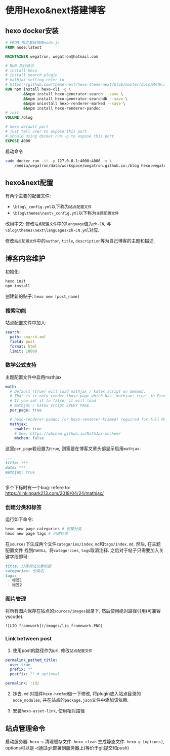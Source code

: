 # 使用Hexo&next搭建博客
## hexo docker安装
```Dockerfile
# FROM 指定基础镜像node.js
FROM node:latest

MAINTAINER wegatron, wegatron@hotmail.com

# RUN 执行命令
# install hexo
# install search plugin
# mathjax setting refer to
# https://github.com/theme-next/hexo-theme-next/blob/master/docs/MATH.md
RUN npm install hexo-cli -g \
        &&npm install hexo-generator-search --save \
        &&npm install hexo-generator-searchdb --save \
        &&npm uninstall hexo-renderer-marked --save \
        &&npm install hexo-renderer-pandoc
# init
VOLUME /blog

# hexo default port
# just tell user to expose this port
# should using docker run -p to expose this port
EXPOSE 4000
```

启动命令
```bash
sudo docker run -it -p 127.0.0.1:4000:4000 -v \
    /media/wegatron/data/workspace/wegatron.github.io:/blog hexo:wegatron bash
```

## hexo&next配置
有两个主要的配置文件: 
* `\blog\_config.yml`以下称为`站点配置文件`
* `\blog\themes\next\_config.yml`以下称为`主题配置文件`

改用中文: 修改`站点配置文件`中的`language`值为`zh-CN`, 与`\blog\themes\next\languages\zh-CN.yml`对应.

修改`站点配置文件`中的`author`, `title`, `description`等为自己博客的主题和描述.

## 博客内容维护
初始化:
```bash
hexo init
npm install
```
创建新的贴子: `hexo new [post_name]`

### 搜索功能
站点配置文件中加入:
```yaml
search:
  path: search.xml
  field: post
  format: html
  limit: 10000
```

### 数学公式支持
主题配置文件中启用mathjax
```yaml
math:
  # Default (true) will load mathjax / katex script on demand.
  # That is it only render those page which has `mathjax: true` in Front-matter.
  # If you set it to false, it will load 
  # mathjax / katex srcipt EVERY PAGE.
  per_page: true

  # hexo-renderer-pandoc (or hexo-renderer-kramed) required for full MathJax support.
  mathjax:
    enable: true
    # See: https://mhchem.github.io/MathJax-mhchem/
    mhchem: false
```
这里`per_page`若设置为`true`, 则需要在博客文章头部显示启用`mathjax`:
```markdown
---
title: ***
date: ***
mathjax: true
---
```

多个下标时有一个bug:
refere to: https://linkinpark213.com/2018/04/24/mathjax/

### 创建分类和标签
运行如下命令:
```bash
hexo new page categories # 创建分类
hexo new page tags # 创建标签
```
在`sources`下生成两个文件`categories/index.md`和`tags/index.md`. 然后, 在主题配置文件 找到menu，将`categorcies`, `tags`取消注释. 之后对于帖子只需要加入关键字段即可:
```markdown
title: 分类测试文章标题
categories: 分类名
tags:
 - 标签1
 - 标签2
```

### 图片管理
将所有图片保存在站点的`sources/images`目录下, 然后使用绝对路径引用(可兼容vscode).
```
![LIO framework](/images/lio_framework.PNG)
```

### Link between post
1. 使用post的路径作为url, 修改`站点配置文件`
  ```yaml
  permalink_pathed_title:
    use: true
    prefix: ""
    postfix: "" # optional
  ```

  ```yaml
  permalink: :id/
  ```
2. 抹去`.md`
对插件`hexo-hrefmd`做一下修改, 将plugin放入站点目录的`node_modules`, 并在站点的`package.json`文件中添加该依赖.

3. 安装`hexo-asset-link`, 使用相对路径



## 站点管理命令
启动服务器: `hexo s`
清理缓存文件: `hexo clean`
生成静态文件: `hexo g [options]`, options可以是`-d`通过git部署到服务器上(等价于git提交和push)
